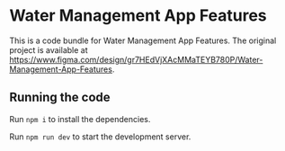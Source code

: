 
  # Water Management App Features

  This is a code bundle for Water Management App Features. The original project is available at https://www.figma.com/design/gr7HEdVjXAcMMaTEYB780P/Water-Management-App-Features.

  ## Running the code

  Run `npm i` to install the dependencies.

  Run `npm run dev` to start the development server.
  